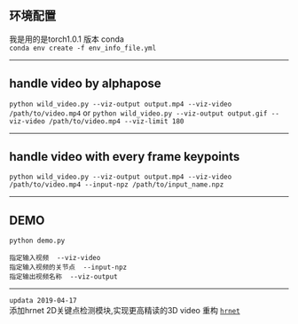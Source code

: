 ## 环境配置  
我是用的是torch1.0.1 版本 conda    
`conda env create -f env_info_file.yml`

--- 

## handle video by alphapose
`python wild_video.py --viz-output output.mp4 --viz-video /path/to/video.mp4`
or
`python wild_video.py --viz-output output.gif --viz-video /path/to/video.mp4 --viz-limit 180`

---

## handle video with every frame keypoints
`python wild_video.py --viz-output output.mp4 --viz-video /path/to/video.mp4 --input-npz /path/to/input_name.npz`


---


## DEMO
`python demo.py`  

```
指定输入视频  --viz-video  
指定输入视频的关节点  --input-npz   
指定输出视频名称  --viz-output   
```

---  

`updata 2019-04-17`    
添加hrnet 2D关键点检测模块,实现更高精读的3D video 重构   [`hrnet`](https://github.com/lxy5513/hrnet)

